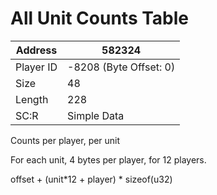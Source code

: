#  All Unit Counts Table
Address   | 582324
----------|-------------
Player ID | -8208 (Byte Offset: 0)
Size 	  | 48
Length 	  | 228
SC:R      | Simple Data

Counts per player, per unit


For each unit, 4 bytes per player, for 12 players.

offset + (unit*12 + player) * sizeof(u32)
